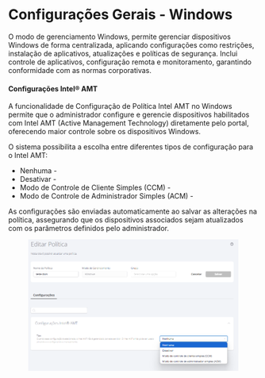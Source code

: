 # Configurações Gerais - Windows

O modo de gerenciamento Windows, permite gerenciar dispositivos Windows de forma centralizada, aplicando configurações como restrições, instalação de aplicativos, atualizações e políticas de segurança. Inclui controle de aplicativos, configuração remota e monitoramento, garantindo conformidade com as normas corporativas.

#### **Configurações Intel® AMT**

A funcionalidade de Configuração de Política Intel AMT no Windows permite que o administrador configure e gerencie dispositivos habilitados com Intel AMT (Active Management Technology) diretamente pelo portal, oferecendo maior controle sobre os dispositivos Windows.

O sistema possibilita a escolha entre diferentes tipos de configuração para o Intel AMT:&#x20;

* Nenhuma -
* Desativar -&#x20;
* Modo de Controle de Cliente Simples (CCM) -&#x20;
* Modo de Controle de Administrador Simples (ACM) -&#x20;

As configurações são enviadas automaticamente ao salvar as alterações na política, assegurando que os dispositivos associados sejam atualizados com os parâmetros definidos pelo administrador.

<figure><img src="../../../../.gitbook/assets/image (324).png" alt=""><figcaption></figcaption></figure>
